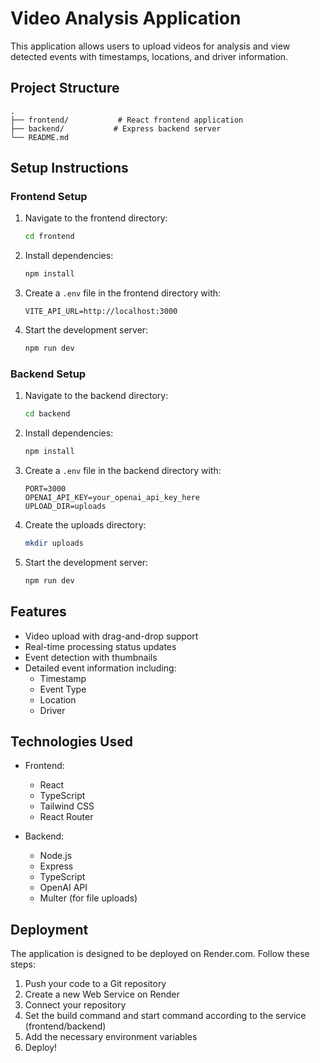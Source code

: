 # Video Analysis Application

This application allows users to upload videos for analysis and view detected events with timestamps, locations, and driver information.

## Project Structure

```
.
├── frontend/           # React frontend application
├── backend/           # Express backend server
└── README.md
```

## Setup Instructions

### Frontend Setup

1. Navigate to the frontend directory:
   ```bash
   cd frontend
   ```

2. Install dependencies:
   ```bash
   npm install
   ```

3. Create a `.env` file in the frontend directory with:
   ```
   VITE_API_URL=http://localhost:3000
   ```

4. Start the development server:
   ```bash
   npm run dev
   ```

### Backend Setup

1. Navigate to the backend directory:
   ```bash
   cd backend
   ```

2. Install dependencies:
   ```bash
   npm install
   ```

3. Create a `.env` file in the backend directory with:
   ```
   PORT=3000
   OPENAI_API_KEY=your_openai_api_key_here
   UPLOAD_DIR=uploads
   ```

4. Create the uploads directory:
   ```bash
   mkdir uploads
   ```

5. Start the development server:
   ```bash
   npm run dev
   ```

## Features

- Video upload with drag-and-drop support
- Real-time processing status updates
- Event detection with thumbnails
- Detailed event information including:
  - Timestamp
  - Event Type
  - Location
  - Driver

## Technologies Used

- Frontend:
  - React
  - TypeScript
  - Tailwind CSS
  - React Router

- Backend:
  - Node.js
  - Express
  - TypeScript
  - OpenAI API
  - Multer (for file uploads)

## Deployment

The application is designed to be deployed on Render.com. Follow these steps:

1. Push your code to a Git repository
2. Create a new Web Service on Render
3. Connect your repository
4. Set the build command and start command according to the service (frontend/backend)
5. Add the necessary environment variables
6. Deploy! 